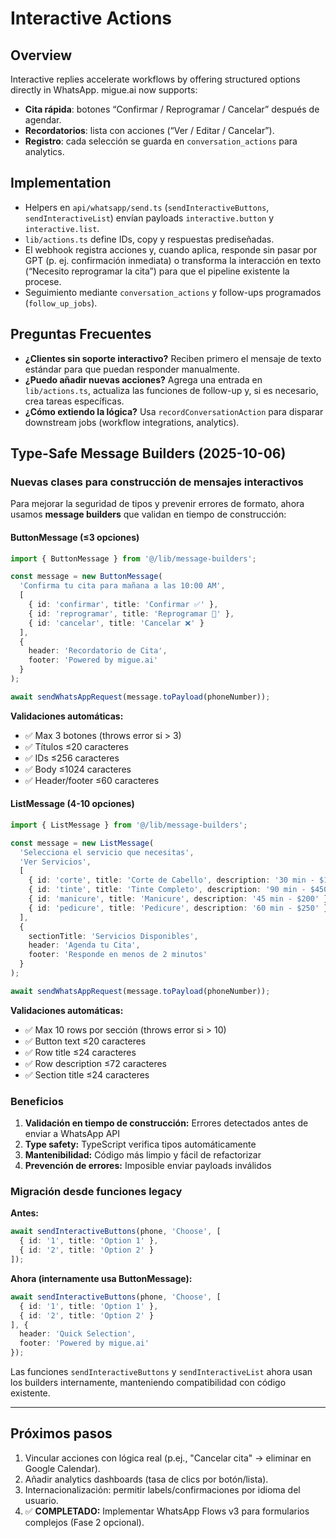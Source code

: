 # Interactive Actions

## Overview
Interactive replies accelerate workflows by offering structured options directly in WhatsApp. migue.ai now supports:
- **Cita rápida**: botones “Confirmar / Reprogramar / Cancelar” después de agendar.
- **Recordatorios**: lista con acciones (“Ver / Editar / Cancelar”).
- **Registro**: cada selección se guarda en `conversation_actions` para analytics.

## Implementation
- Helpers en `api/whatsapp/send.ts` (`sendInteractiveButtons`, `sendInteractiveList`) envían payloads `interactive.button` y `interactive.list`.
- `lib/actions.ts` define IDs, copy y respuestas prediseñadas.
- El webhook registra acciones y, cuando aplica, responde sin pasar por GPT (p. ej. confirmación inmediata) o transforma la interacción en texto (“Necesito reprogramar la cita”) para que el pipeline existente la procese.
- Seguimiento mediante `conversation_actions` y follow-ups programados (`follow_up_jobs`).

## Preguntas Frecuentes
- **¿Clientes sin soporte interactivo?** Reciben primero el mensaje de texto estándar para que puedan responder manualmente.
- **¿Puedo añadir nuevas acciones?** Agrega una entrada en `lib/actions.ts`, actualiza las funciones de follow-up y, si es necesario, crea tareas específicas.
- **¿Cómo extiendo la lógica?** Usa `recordConversationAction` para disparar downstream jobs (workflow integrations, analytics).

## Type-Safe Message Builders (2025-10-06)

### Nuevas clases para construcción de mensajes interactivos

Para mejorar la seguridad de tipos y prevenir errores de formato, ahora usamos **message builders** que validan en tiempo de construcción:

#### ButtonMessage (≤3 opciones)
```typescript
import { ButtonMessage } from '@/lib/message-builders';

const message = new ButtonMessage(
  'Confirma tu cita para mañana a las 10:00 AM',
  [
    { id: 'confirmar', title: 'Confirmar ✅' },
    { id: 'reprogramar', title: 'Reprogramar 📅' },
    { id: 'cancelar', title: 'Cancelar ❌' }
  ],
  {
    header: 'Recordatorio de Cita',
    footer: 'Powered by migue.ai'
  }
);

await sendWhatsAppRequest(message.toPayload(phoneNumber));
```

**Validaciones automáticas:**
- ✅ Max 3 botones (throws error si > 3)
- ✅ Títulos ≤20 caracteres
- ✅ IDs ≤256 caracteres
- ✅ Body ≤1024 caracteres
- ✅ Header/footer ≤60 caracteres

#### ListMessage (4-10 opciones)
```typescript
import { ListMessage } from '@/lib/message-builders';

const message = new ListMessage(
  'Selecciona el servicio que necesitas',
  'Ver Servicios',
  [
    { id: 'corte', title: 'Corte de Cabello', description: '30 min - $150' },
    { id: 'tinte', title: 'Tinte Completo', description: '90 min - $450' },
    { id: 'manicure', title: 'Manicure', description: '45 min - $200' },
    { id: 'pedicure', title: 'Pedicure', description: '60 min - $250' }
  ],
  {
    sectionTitle: 'Servicios Disponibles',
    header: 'Agenda tu Cita',
    footer: 'Responde en menos de 2 minutos'
  }
);

await sendWhatsAppRequest(message.toPayload(phoneNumber));
```

**Validaciones automáticas:**
- ✅ Max 10 rows por sección (throws error si > 10)
- ✅ Button text ≤20 caracteres
- ✅ Row title ≤24 caracteres
- ✅ Row description ≤72 caracteres
- ✅ Section title ≤24 caracteres

### Beneficios

1. **Validación en tiempo de construcción:** Errores detectados antes de enviar a WhatsApp API
2. **Type safety:** TypeScript verifica tipos automáticamente
3. **Mantenibilidad:** Código más limpio y fácil de refactorizar
4. **Prevención de errores:** Imposible enviar payloads inválidos

### Migración desde funciones legacy

**Antes:**
```typescript
await sendInteractiveButtons(phone, 'Choose', [
  { id: '1', title: 'Option 1' },
  { id: '2', title: 'Option 2' }
]);
```

**Ahora (internamente usa ButtonMessage):**
```typescript
await sendInteractiveButtons(phone, 'Choose', [
  { id: '1', title: 'Option 1' },
  { id: '2', title: 'Option 2' }
], {
  header: 'Quick Selection',
  footer: 'Powered by migue.ai'
});
```

Las funciones `sendInteractiveButtons` y `sendInteractiveList` ahora usan los builders internamente, manteniendo compatibilidad con código existente.

---

## Próximos pasos
1. Vincular acciones con lógica real (p.ej., "Cancelar cita" → eliminar en Google Calendar).
2. Añadir analytics dashboards (tasa de clics por botón/lista).
3. Internacionalización: permitir labels/confirmaciones por idioma del usuario.
4. ✅ **COMPLETADO:** Implementar WhatsApp Flows v3 para formularios complejos (Fase 2 opcional).
